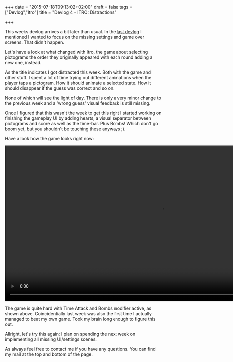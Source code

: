 +++
date = "2015-07-18T09:13:02+02:00"
draft = false
tags = ["Devlog","Itro"]
title = "Devlog 4 - ITRO: Distractions"

+++

This weeks devlog arrives a bit later than usual. In the [last devlog](http://www.markusbodner.com/2015/07/07/devlog-3---itro-eye-candy-it/) I mentioned I wanted to focus on the missing settings and game over screens. That didn't happen.

Let's have a look at what changed with Itro, the game about selecting pictograms the order they originally appeared with each round adding a new one, instead.

As the title indicates I got distracted this week. Both with the game and other stuff. I spent a lot of time trying out different animations when the player taps a pictogram. How it should animate a selected state. How it should disappear if the guess was correct and so on. 

None of which will see the light of day. There is only a very minor change to the previous week and a 'wrong guess' visual feedback is still missing. 

Once I figured that this wasn't the week to get this right I started working on finishing the gameplay UI by adding hearts, a visual separator between pictograms and score as well as the time-bar. Plus Bombs! Which don't go boom yet, but you shouldn't be touching these anyways ;). 

Have a look how the game looks right now:

<video src="/media/videos/devlog4.mp4" autoplay loop height="500">
  Your browser does not support the <code>video</code> element. <a href="/media/videos/devlog4.mp4">Download it instead</a>.
</video>

The game is quite hard with Time Attack and Bombs modifier active, as shown above. Coincidentially last week was also the first time I actually managed to beat my own game. Took my brain long enough to figure this out.

Allright, let's try this again: I plan on spending the next week on implementing all missing UI/settings scenes. 

As always feel free to contact me if you have any questions. You can find my mail at the top and bottom of the page.